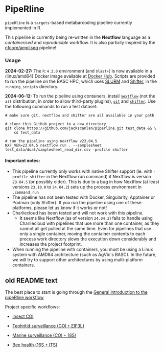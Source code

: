 # PipeRline

`pipeRline` is a `targets`-based metabarcoding pipeline currently implemented in R. 

This pipeline is currently being re-written in the **Nextflow** language as a _containerised_ and _reproducible_ workflow. It is also partially inspired by the [nfcore/ampliseq](https://github.com/nf-core/ampliseq) pipeline!


### Usage

**2024-02-27:** The `R:4.2.0` environment (and `blast+`) is now available in a (linux/amd64) Docker image available at [Docker Hub](https://hub.docker.com/repository/docker/jackscanlan/piperline/general). Scripts are provided to run the pipeline on the BASC HPC, which uses [SLURM](https://slurm.schedmd.com/) and [Shifter](https://github.com/NERSC/shifter), in the `running_scripts` directory. 


**2024-06-12:** To run the pipeline using containers, install [`nextflow`](https://www.nextflow.io/docs/latest/install.html) (not the `all` distribution, in order to allow third-party plugins), [`git`](https://git-scm.com/book/en/v2/Getting-Started-Installing-Git) and [`shifter`](https://shifter.readthedocs.io/en/latest/install_guides.html). Use the following commands to run a test dataset:

    # make sure git, nextflow and shifter are all available in your path
    
    # clone this GitHub project to a new directory
    git clone https://github.com/jackscanlan/piperline.git test_data && \
        cd test_data  

    # run the pipeline using nextflow v23.04.5
    NXF_VER=23.04.5 nextflow run . --samplesheet test_data/dual/samplesheet_read_dir.csv -profile shifter



#### Important notes:

- This pipeline currently only works with native Shifter support (ie. with `-profile shifter` in the Nextflow run command) if Nextflow is version `23.04.5` (or possibly older). This is due to a bug in how Nextflow (at least versions `23.10.0` to `24.04.2`) sets up the process environment in `.command.run`
- The pipeline has not been tested with Docker, Singularity, Apptainer or Podman (only Shifter). If you run the pipeline using one of these platforms, please let us know if it works or not!
- Charliecloud has been tested and will not work with this pipeline. 
    - It seems like Nextflow (as of version `24.04.2`) fails to handle using Charliecloud with pipelines that use more than one container, as they cannot all get pulled at the same time. Even for pipelines that use only a single container, moving the container contents to each process work directory slows the execution down considerably and increases the project footprint. 
- When running the pipeline with containers, you must be using a Linux system with AMD64 architecture (such as AgVic's BASC). In the future, we will try to support other architectures by using multi-platform containers. 




## old README text

The best place to start is going through the [General introduction to the pipeRline workflow](https://alexpiper.github.io/piperline/vignettes/general.html)

Project specific workflows:

* [Insect COI](https://alexpiper.github.io/piperline/vignettes/insect_coi.html)
 
* [Tephritid surveillance (COI + EIF3L)](https://alexpiper.github.io/piperline/vignettes/tephritid.html)

* [Marine surveillance (COI + 18S)](https://alexpiper.github.io/piperline/vignettes/marine_surveillance.html)

* [Bee health (16S + ITS)](https://alexpiper.github.io/piperline/vignettes/fungal_bacterial.html)
